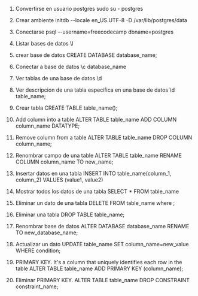 1. Convertirse en usuario postgres 
sudo su - postgres

2. Crear ambiente
initdb --locale en_US.UTF-8 -D /var/lib/postgres/data

3. Conectarse
psql --username=freecodecamp dbname=postgres

4. Listar bases de datos
\l

5. crear base de datos
CREATE DATABASE database_name;

6. Conectar a base de datos
\c database_name

7. Ver tablas de una base de datos
\d

8. Ver descripcion de una tabla especifica en una base de datos
\d table_name;

9. Crear tabla
CREATE TABLE table_name();

10. Add column into a table
ALTER TABLE table_name ADD COLUMN column_name DATATYPE;

11. Remove column from a table
ALTER TABLE table_name DROP COLUMN column_name;

12. Renombrar campo de una table
ALTER TABLE table_name RENAME COLUMN column_name TO new_name;

13. Insertar datos en una tabla
INSERT INTO table_name(column_1, column_2) VALUES (value1, value2)

14. Mostrar todos los datos de una tabla
SELECT * FROM table_name

15. Eliminar un dato de una tabla
DELETE FROM table_name where <condition>;

16. Eliminar una tabla
DROP TABLE table_name;

17. Renombrar base de datos
ALTER DATABASE database_name RENAME TO new_database_name;

18. Actualizar un dato
UPDATE table_name SET column_name=new_value WHERE condition;

19. PRIMARY KEY.
It's a column that uniquely identifies each row in the table
ALTER TABLE table_name ADD PRIMARY KEY (column_name);

20. Eliminar PRIMARY KEY.
ALTER TABLE table_name DROP CONSTRAINT constraint_name;
